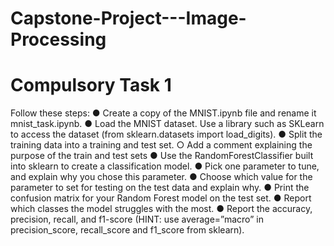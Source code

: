# Capstone-Project---Image-Processing
# Compulsory Task 1
Follow these steps:
● Create a copy of the MNIST.ipynb file and rename it mnist_task.ipynb.
● Load the MNIST dataset. Use a library such as SKLearn to access the dataset
(from sklearn.datasets import load_digits).
● Split the training data into a training and test set.
○ Add a comment explaining the purpose of the train and test sets
● Use the RandomForestClassifier built into sklearn to create a classification
model.
● Pick one parameter to tune, and explain why you chose this parameter.
● Choose which value for the parameter to set for testing on the test data and
explain why.
● Print the confusion matrix for your Random Forest model on the test set.
● Report which classes the model struggles with the most.
● Report the accuracy, precision, recall, and f1-score (HINT: use
average=”macro” in precision_score, recall_score and f1_score from sklearn).
